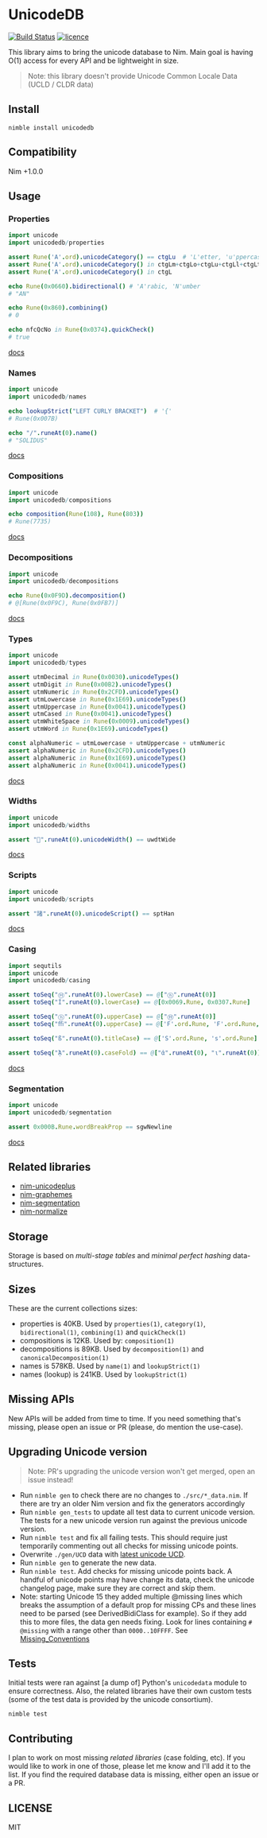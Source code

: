 # UnicodeDB

[![Build Status](https://img.shields.io/travis/nitely/nim-unicodedb.svg?style=flat-square)](https://travis-ci.org/nitely/nim-unicodedb)
[![licence](https://img.shields.io/github/license/nitely/nim-unicodedb.svg?style=flat-square)](https://raw.githubusercontent.com/nitely/nim-unicodedb/master/LICENSE)

This library aims to bring the unicode database to Nim. Main goal is
having O(1) access for every API and be lightweight in size.

> Note: this library doesn't provide Unicode Common Locale Data (UCLD / CLDR data)

## Install

```
nimble install unicodedb
```

## Compatibility

Nim +1.0.0

## Usage

### Properties

```nim
import unicode
import unicodedb/properties

assert Rune('A'.ord).unicodeCategory() == ctgLu  # 'L'etter, 'u'ppercase
assert Rune('A'.ord).unicodeCategory() in ctgLm+ctgLo+ctgLu+ctgLl+ctgLt
assert Rune('A'.ord).unicodeCategory() in ctgL

echo Rune(0x0660).bidirectional() # 'A'rabic, 'N'umber
# "AN"

echo Rune(0x860).combining()
# 0

echo nfcQcNo in Rune(0x0374).quickCheck()
# true
```
[docs](https://nitely.github.io/nim-unicodedb/unicodedb/properties.html)

### Names

```nim
import unicode
import unicodedb/names

echo lookupStrict("LEFT CURLY BRACKET")  # '{'
# Rune(0x007B)

echo "/".runeAt(0).name()
# "SOLIDUS"
```
[docs](https://nitely.github.io/nim-unicodedb/unicodedb/names.html)

### Compositions

```nim
import unicode
import unicodedb/compositions

echo composition(Rune(108), Rune(803))
# Rune(7735)
```
[docs](https://nitely.github.io/nim-unicodedb/unicodedb/compositions.html)

### Decompositions

```nim
import unicode
import unicodedb/decompositions

echo Rune(0x0F9D).decomposition()
# @[Rune(0x0F9C), Rune(0x0FB7)]
```
[docs](https://nitely.github.io/nim-unicodedb/unicodedb/decompositions.html)

### Types

```nim
import unicode
import unicodedb/types

assert utmDecimal in Rune(0x0030).unicodeTypes()
assert utmDigit in Rune(0x00B2).unicodeTypes()
assert utmNumeric in Rune(0x2CFD).unicodeTypes()
assert utmLowercase in Rune(0x1E69).unicodeTypes()
assert utmUppercase in Rune(0x0041).unicodeTypes()
assert utmCased in Rune(0x0041).unicodeTypes()
assert utmWhiteSpace in Rune(0x0009).unicodeTypes()
assert utmWord in Rune(0x1E69).unicodeTypes()

const alphaNumeric = utmLowercase + utmUppercase + utmNumeric
assert alphaNumeric in Rune(0x2CFD).unicodeTypes()
assert alphaNumeric in Rune(0x1E69).unicodeTypes()
assert alphaNumeric in Rune(0x0041).unicodeTypes()
```
[docs](https://nitely.github.io/nim-unicodedb/unicodedb/types.html)

### Widths

```nim
import unicode
import unicodedb/widths

assert "🕺".runeAt(0).unicodeWidth() == uwdtWide
```
[docs](https://nitely.github.io/nim-unicodedb/unicodedb/widths.html)

### Scripts

```nim
import unicode
import unicodedb/scripts

assert "諸".runeAt(0).unicodeScript() == sptHan
```
[docs](https://nitely.github.io/nim-unicodedb/unicodedb/scripts.html)

### Casing

```nim
import sequtils
import unicode
import unicodedb/casing

assert toSeq("Ⓗ".runeAt(0).lowerCase) == @["ⓗ".runeAt(0)]
assert toSeq("İ".runeAt(0).lowerCase) == @[0x0069.Rune, 0x0307.Rune]

assert toSeq("ⓗ".runeAt(0).upperCase) == @["Ⓗ".runeAt(0)]
assert toSeq("ﬃ".runeAt(0).upperCase) == @['F'.ord.Rune, 'F'.ord.Rune, 'I'.ord.Rune]

assert toSeq("ß".runeAt(0).titleCase) == @['S'.ord.Rune, 's'.ord.Rune]

assert toSeq("ᾈ".runeAt(0).caseFold) == @["ἀ".runeAt(0), "ι".runeAt(0)]
```
[docs](https://nitely.github.io/nim-unicodedb/unicodedb/casing.html)

### Segmentation

```nim
import unicode
import unicodedb/segmentation

assert 0x000B.Rune.wordBreakProp == sgwNewline
```
[docs](https://nitely.github.io/nim-unicodedb/unicodedb/segmentation.html)

## Related libraries

* [nim-unicodeplus](https://github.com/nitely/nim-unicodeplus)
* [nim-graphemes](https://github.com/nitely/nim-graphemes)
* [nim-segmentation](https://github.com/nitely/nim-segmentation)
* [nim-normalize](https://github.com/nitely/nim-normalize)

## Storage

Storage is based on *multi-stage tables* and
*minimal perfect hashing* data-structures.

## Sizes

These are the current collections sizes:

* properties is 40KB. Used by `properties(1)`, `category(1)`,
  `bidirectional(1)`, `combining(1)` and `quickCheck(1)`
* compositions is 12KB. Used by: `composition(1)`
* decompositions is 89KB. Used by `decomposition(1)`
  and `canonicalDecomposition(1)`
* names is 578KB. Used by `name(1)` and `lookupStrict(1)`
* names (lookup) is 241KB. Used by `lookupStrict(1)`

## Missing APIs

New APIs will be added from time to time. If you need
something that's missing, please open an issue or PR
(please, do mention the use-case).

## Upgrading Unicode version

> Note: PR's upgrading the unicode version
> won't get merged, open an issue instead!

* Run `nimble gen` to check there are no changes
  to `./src/*_data.nim`. If there are try an older
  Nim version and fix the generators accordingly
* Run `nimble gen_tests` to update all test data to current
  unicode version. The tests for a new unicode version run
  against the previous unicode version.
* Run `nimble test` and fix all failing tests. This should
  require just temporarily commenting out
  all checks for missing unicode points.
* Overwrite `./gen/UCD` data with
  [latest unicode UCD](https://unicode.org/Public/UCD/latest/ucd/UCD.zip).
* Run `nimble gen` to generate the new data.
* Run `nimble test`. Add checks for missing unicode points back.
  A handful of unicode points may have change its data, check
  the unicode changelog page, make sure they are correct and skip them.
* Note: starting Unicode 15 they added multiple @missing lines
  which breaks the assumption of a default prop for missing CPs
  and these lines need to be parsed (see DerivedBidiClass for example).
  So if they add this to more files, the data gen needs fixing.
  Look for lines containing `# @missing` with a range other than `0000..10FFFF`. See [Missing_Conventions](https://www.unicode.org/reports/tr44/tr44-30.html#Missing_Conventions)

## Tests

Initial tests were ran against [a dump of] Python's
`unicodedata` module to ensure correctness.
Also, the related libraries have their own custom tests
(some of the test data is provided by the unicode consortium).

```
nimble test
```

## Contributing

I plan to work on most missing *related
libraries* (case folding, etc). If you would
like to work in one of those, please let me
know and I'll add it to the list. If you find
the required database data is missing, either open an
issue or a PR.

## LICENSE

MIT
